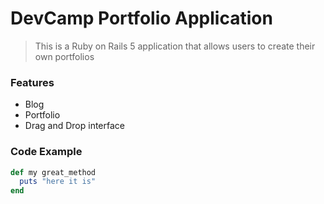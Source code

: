 # DevCamp  Portfolio Application 

> This is a Ruby on Rails 5 application that allows users to create their own portfolios

### Features

- Blog
- Portfolio
- Drag and Drop interface


### Code Example
```ruby
def my great_method
  puts "here it is"
end 
```

